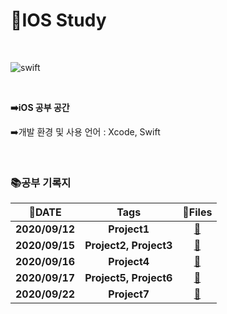 # 🍎IOS Study

</br>

![swift](https://user-images.githubusercontent.com/48006103/94059572-970deb80-fe1d-11ea-85fa-d5375c08c2dc.png)



</br>

**➡️iOS 공부 공간**

➡️개발 환경 및 사용 언어 : Xcode, Swift

</br>

### 📚공부 기록지

|     📅DATE      |          Tags          |                            📂Files                            |
| :------------: | :--------------------: | :----------------------------------------------------------: |
| **2020/09/12** |      **Project1**      | [:link:](https://github.com/holim0/ios_Study/blob/master/README_Directory/20200912.md) |
| **2020/09/15** | **Project2, Project3** | [:link:](https://github.com/holim0/ios_Study/blob/master/README_Directory/20200915.md) |
| **2020/09/16** |      **Project4**      | [:link:](https://github.com/holim0/ios_Study/blob/master/README_Directory/20200916.md) |
| **2020/09/17** | **Project5, Project6** | [:link:](https://github.com/holim0/ios_Study/blob/master/README_Directory/20200917.md) |
| **2020/09/22** |      **Project7**      | [:link:](https://github.com/holim0/ios_Study/blob/master/README_Directory/20200922.md) |



